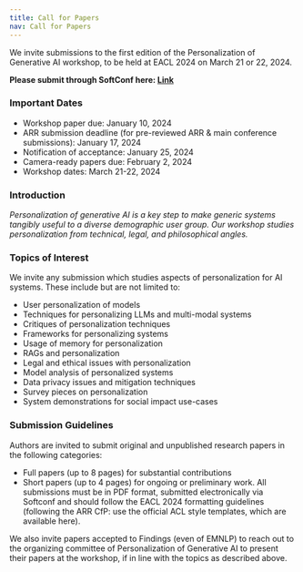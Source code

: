 ```yaml
---
title: Call for Papers
nav: Call for Papers
---
```


We invite submissions to the first edition of the Personalization of Generative AI workshop, to be held at EACL 2024 on March 21 or 22, 2024.

**Please submit through SoftConf here: [Link](https://softconf.com/eacl2024/PERSONALIZE-2024/)**

### Important Dates
* Workshop paper due: January 10, 2024
* ARR submission deadline (for pre-reviewed ARR & main conference submissions): January 17, 2024
* Notification of acceptance: January 25, 2024
* Camera-ready papers due: February 2, 2024
* Workshop dates: March 21-22, 2024

### Introduction
*Personalization of generative AI is a key step to make generic systems tangibly useful to a diverse demographic user group. Our workshop studies personalization from technical, legal, and philosophical angles.*

### Topics of Interest

We invite any submission which studies aspects of personalization for AI systems. These include but are not limited to:
<!-- With this in mind, the Personalization of Generative AI workshop invites contributions related but not limited to the following topics: -->

*  User personalization of models
*  Techniques for personalizing LLMs and multi-modal systems
*  Critiques of personalization techniques
*  Frameworks for personalizing systems
*  Usage of memory for personalization
*  RAGs and personalization
*  Legal and ethical issues with personalization
*  Model analysis of personalized systems
*  Data privacy issues and mitigation techniques
*  Survey pieces on personalization
*  System demonstrations for social impact use-cases

### Submission Guidelines
Authors are invited to submit original and unpublished research papers in the following categories:

*  Full papers (up to 8 pages) for substantial contributions
*  Short papers (up to 4 pages) for ongoing or preliminary work.
All submissions must be in PDF format, submitted electronically via Softconf and should follow the EACL 2024 formatting guidelines (following the ARR CfP: use the official ACL style templates, which are available here).

We also invite papers accepted to Findings (even of EMNLP) to reach out to the organizing committee of Personalization of Generative AI to present their papers at the workshop, if in line with the topics as described above.



<!-- [//]: # ({% capture text %}Note:)

[//]: # (There are *soft* limits and guidelines for gh-pages usage: sites should be < 1GB, use < 100GB bandwidth per month, and make < 10 builds per hour.)

[//]: # (If your site exceeds these quotas, GitHub will send you a notice asking you to modify the repository.)

[//]: # (All content must follow the [community guidelines]&#40;https://help.github.com/articles/github-community-guidelines/&#41;, e.g. no violence, obscene sex, or illegal stuff.{% endcapture %})
{% include alert.html text=text color=secondary %} -->
